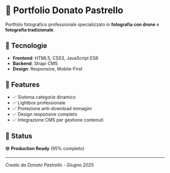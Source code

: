 # 📸 Portfolio Donato Pastrello

Portfolio fotografico professionale specializzato in **fotografia con drone** e **fotografia tradizionale**.

## 🚀 Tecnologie
- **Frontend**: HTML5, CSS3, JavaScript ES6
- **Backend**: Strapi CMS
- **Design**: Responsive, Mobile-First

## 🎯 Features
- ✅ Sistema categorie dinamico
- ✅ Lightbox professionale  
- ✅ Protezione anti-download immagini
- ✅ Design responsive completo
- ✅ Integrazione CMS per gestione contenuti

## 🔗 Status
🟢 **Production Ready** (95% completo)

---
*Creato da Donato Pastrello - Giugno 2025*